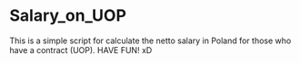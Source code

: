 # Salary_on_UOP

This is a simple script for calculate the netto salary in Poland for those who have a contract (UOP).
HAVE FUN! xD
